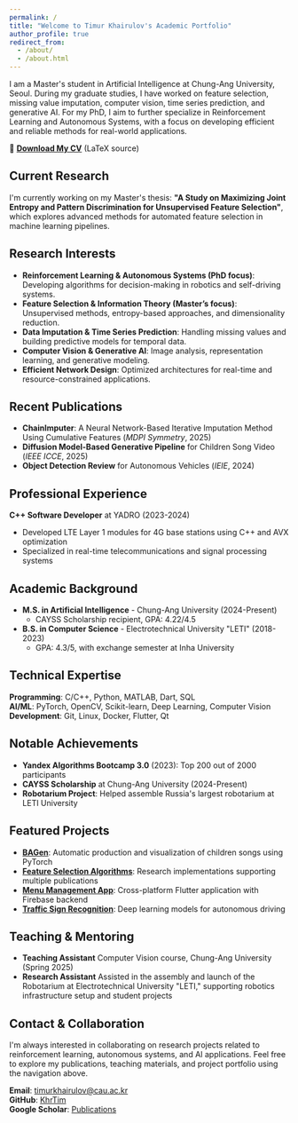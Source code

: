 ```yaml
---
permalink: /
title: "Welcome to Timur Khairulov's Academic Portfolio"
author_profile: true
redirect_from: 
  - /about/
  - /about.html
---
```


I am a Master's student in Artificial Intelligence at Chung-Ang University, Seoul. During my graduate studies, I have worked on feature selection, missing value imputation, computer vision, time series prediction, and generative AI. For my PhD, I aim to further specialize in Reinforcement Learning and Autonomous Systems, with a focus on developing efficient and reliable methods for real-world applications.

📄 **[Download My CV](/files/Academic_CV.pdf)** (LaTeX source)

## Current Research
I'm currently working on my Master's thesis: **"A Study on Maximizing Joint Entropy and Pattern Discrimination for Unsupervised Feature Selection"**, which explores advanced methods for automated feature selection in machine learning pipelines.

## Research Interests
- **Reinforcement Learning & Autonomous Systems (PhD focus)**: Developing algorithms for decision-making in robotics and self-driving systems.
- **Feature Selection & Information Theory (Master’s focus)**: Unsupervised methods, entropy-based approaches, and dimensionality reduction.
- **Data Imputation & Time Series Prediction**: Handling missing values and building predictive models for temporal data.
- **Computer Vision & Generative AI**: Image analysis, representation learning, and generative modeling.
- **Efficient Network Design**: Optimized architectures for real-time and resource-constrained applications.

## Recent Publications
- **ChainImputer**: A Neural Network-Based Iterative Imputation Method Using Cumulative Features (*MDPI Symmetry*, 2025)
- **Diffusion Model-Based Generative Pipeline** for Children Song Video (*IEEE ICCE*, 2025)
- **Object Detection Review** for Autonomous Vehicles (*IEIE*, 2024)

## Professional Experience
**C++ Software Developer** at YADRO (2023-2024)
- Developed LTE Layer 1 modules for 4G base stations using C++ and AVX optimization
- Specialized in real-time telecommunications and signal processing systems

## Academic Background
- **M.S. in Artificial Intelligence** - Chung-Ang University (2024-Present)
  - CAYSS Scholarship recipient, GPA: 4.22/4.5
- **B.S. in Computer Science** - Electrotechnical University "LETI" (2018-2023)
  - GPA: 4.3/5, with exchange semester at Inha University

## Technical Expertise
**Programming**: C/C++, Python, MATLAB, Dart, SQL  
**AI/ML**: PyTorch, OpenCV, Scikit-learn, Deep Learning, Computer Vision  
**Development**: Git, Linux, Docker, Flutter, Qt

## Notable Achievements
- **Yandex Algorithms Bootcamp 3.0** (2023): Top 200 out of 2000 participants
- **CAYSS Scholarship** at Chung-Ang University (2024-Present)
- **Robotarium Project**: Helped assemble Russia's largest robotarium at LETI University

## Featured Projects
- **[BAGen](https://github.com/KhrTim/BAGen)**: Automatic production and visualization of children songs using PyTorch
- **[Feature Selection Algorithms](https://github.com/KhrTim/Feature_Selection)**: Research implementations supporting multiple publications
- **[Menu Management App](https://product-list-cv.web.app/#/)**: Cross-platform Flutter application with Firebase backend
- **[Traffic Sign Recognition](https://github.com/KhrTim/Traffic-Signs-Recognition-Thesis)**: Deep learning models for autonomous driving

## Teaching & Mentoring
- **Teaching Assistant** Computer Vision course, Chung-Ang University (Spring 2025)
- **Research Assistant** Assisted in the assembly and launch of the Robotarium at Electrotechnical University "LETI," supporting robotics infrastructure setup and student projects

## Contact & Collaboration
I'm always interested in collaborating on research projects related to reinforcement learning, autonomous systems, and AI applications. Feel free to explore my publications, teaching materials, and project portfolio using the navigation above.

**Email**: timurkhairulov@cau.ac.kr  
**GitHub**: [KhrTim](https://github.com/KhrTim)  
**Google Scholar**: [Publications](https://scholar.google.com/citations?user=-XrW5PAAAAAJ)
